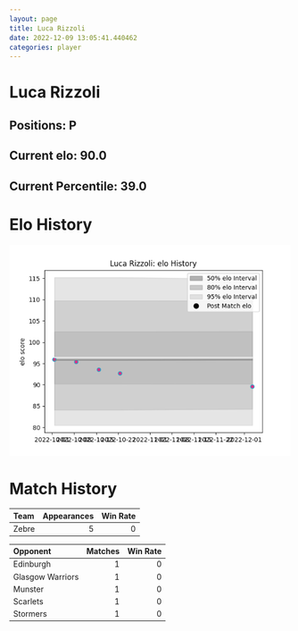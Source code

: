 ```yaml
---  
layout: page  
title: Luca Rizzoli  
date: 2022-12-09 13:05:41.440462  
categories: player  
---
```

# Luca Rizzoli

## Positions: P

## Current elo: 90.0

## Current Percentile: 39.0

# Elo History


![elo history](history_LucaRizzoli.png)
# Match History


| Team   |   Appearances |   Win Rate |
|:-------|--------------:|-----------:|
| Zebre  |             5 |          0 |

| Opponent         |   Matches |   Win Rate |
|:-----------------|----------:|-----------:|
| Edinburgh        |         1 |          0 |
| Glasgow Warriors |         1 |          0 |
| Munster          |         1 |          0 |
| Scarlets         |         1 |          0 |
| Stormers         |         1 |          0 |